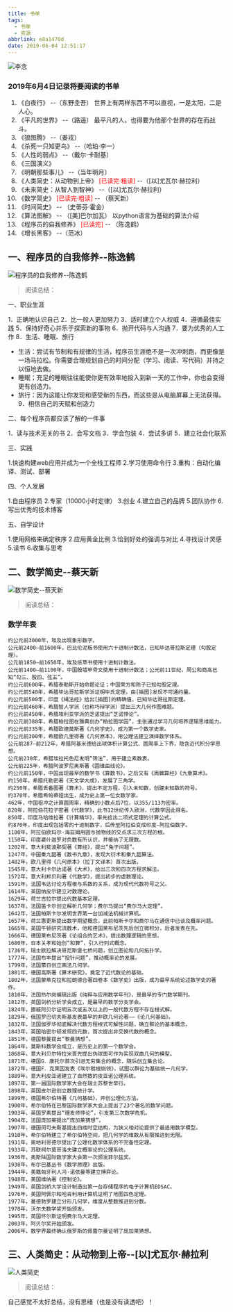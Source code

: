```yaml
---
title: 书单
tags:
  - 书单
  - 资源
abbrlink: e8a1470d
date: 2019-06-04 12:51:17
---
```

![李念](/assets/blogImg/linian6.jpg)

### 2019年6月4日记录将要阅读的书单

1. 《白夜行》                                                                  --（东野圭吾） 世界上有两样东西不可以直视，一是太阳，二是人心。
2. 《平凡的世界》                                                              --（路遥） 最平凡的人，也得要为他那个世界的存在而战斗。
3. 《狼图腾》                                                                  --（姜戎） 
4. 《杀死一只知更鸟》                                                           --（哈珀·李一）
5. 《人性的弱点》                                                               --（戴尔·卡耐基）
6. 《三国演义》 
7. 《明朝那些事儿》                                                              --（当年明月）
8. 《人类简史：从动物到上帝》<font color="red"> [已读完·粗读]  </font>             --（[以]尤瓦尔·赫拉利）
9. 《未来简史：从智人到智神》                                                     --（[以]尤瓦尔·赫拉利）
10. 《数学简史》           <font color="red">  [已读完·粗读]  </font>             -- （蔡天新）
11. 《时间简史》                                                                 -- （史蒂芬·霍金）
12. 《算法图解》                                                                 -- （[美]巴尔加瓦）   以python语言为基础的算法介绍
13. 《程序员的自我修养》     <font color="red">  [已读完]   </font>               -- （陈逸鹤）
14. 《增长黑客》                                                                 --（范冰）




<!--more-->
## 一、程序员的自我修养--陈逸鹤

![程序员的自我修养--陈逸鹤](/assets/book/程序员的自我修养--陈逸鹤.jpg)

> 阅读总结：

一、职业生涯

1．正确地认识自己
2．比一般人更加努力
3．适时建立个人权威
4．遵循最佳实践
5．保持好奇心并乐于探索新的事物
6．抛开代码与人沟通
7．要为优秀的人工作
8．生活、睡眠、旅行
- 生活：尝试有节制和有规律的生活，程序员生涯绝不是一次冲刺跑，而更像是一场马拉松。你需要合理规划自己的时间分配（学习、阅读、写代码）并持之以恒地去做。
- 睡眠；充足的睡眠往往能使你更有效率地投入到新一天的工作中，你也会变得更有创造力。
- 旅行：因为这能让你发现和感受新的东西，而这些是从电脑屏幕上无法获得。
9．相信自己的天赋和创造力

二、每个程序员都应该了解的一件事

1．读与技术无关的书
2．会写文档
3．学会包装
4．尝试多讲
5．建立社会化联系

三、实践

1.快速构建web应用并成为一个全栈工程师
2.学习使用命令行
3.重构：自动化编译、测试、部署

四、个人发展

1.自由程序员
2.专家（10000小时定律）
3.创业
4.建立自己的品牌
5.团队协作
6.写出优秀的技术博客

五、自学设计

1.使用网格来确定秩序
2.应用黄金比例
3.恰到好处的强调与对比
4.寻找设计灵感
5.读书
6.收集与思考


## 二、数学简史--蔡天新

![数学简史--蔡天新](/assets/book/数学简史--蔡天新.jpg)

> 阅读总结：


### 数学年表
```
约公元前3000年，埃及出现象形数字。
公元前2400—前1600年，巴比伦泥板书使用六十进制计数法，已知毕达哥拉斯定理（勾股定理）。
公元前1850—前1650年，埃及纸草书使用十进制计数法。
公元前1400—前1100年，中国殷墟甲骨文使用十进制计数法；公元前11世纪，周公和商高已知“勾三、股四、弦五”。
约公元前600年，希腊泰勒斯开始命题论证；中国荣方和陈子已知勾股定理。
约公元前540年，希腊毕达哥拉斯学派证明毕氏定理，由[插图]发现不可通约量。
约公元前500年，印度《绳法经》给出[插图]的精确值，已知毕达哥拉斯定理。
约公元前460年，希腊智人学派（也称巧辩学派）提出三大几何作图难题。
约公元前450年，希腊埃利亚学派的芝诺提出“芝诺悖论”。
约公元前380年，希腊柏拉图在雅典创办“柏拉图学园”，主张通过学习几何培养逻辑思维能力。
约公元前335年，希腊欧德莫斯著《几何学史》，成为第一个数学史家。
约公元前300年，希腊欧几里得著《几何原本》，用公理法建立演绎数学体系。
公元前287—前212年，希腊阿基米德给出球体积计算公式、圆周率上下界，隐含近代积分学思想。
公元前230年，希腊埃拉托色尼发明“筛法”，用于建立素数表。
公元前225年，希腊阿波罗尼奥斯著《圆锥曲线论》。
约公元前150年，中国出现最早的数学书《算数书》，之后又有《周髀算经》《九章算术》。
约150年，希腊托勒密著《天文学大成》，发展了三角学。
约250年，希腊丢番图著《算术》，提出不定方程，引入未知数，创建未知数的符号。
约370年，希腊希帕蒂娅出生，成为史上第一位女数学家。
462年，中国祖冲之计算圆周率，精确到小数点后7位，以355/113为密率。
820年，阿拉伯花拉子密著《代数学》，此书12世纪传入欧洲，代数学因此得名。
850年，印度马哈维拉著《计算精华》，率先给出二项式定理的计算公式。
约870年，印度出现包括零的十进制数字，后传至阿拉伯变成印度—阿拉伯数字。
1100年，阿拉伯欧玛尔·海亚姆用圆与抛物线的交点求三次方程的根。
1150年，印度婆什迦罗对负数有所认识，并接纳了无理数。
1202年，意大利斐波那契著《算经》，提出“兔子问题”。
1247年，中国秦九韶著《数书九章》，发现大衍术和秦九韶算法。
1482年，欧几里得《几何原本》（拉丁文译本）首次出版。
1545年，意大利卡尔达诺著《大术》，给出三次和四次方程求解法。
1572年，意大利邦贝利著《代数学》，提出初步的虚数理论。
1591年，法国韦达讨论方程根与系数的关系，成为现代代数符号之父。
1614年，英国纳皮尔建立对数理论。
1629年，荷兰吉拉尔提出代数基本定理。
1637年，法国笛卡尔创立解析几何学；费尔马提出“费尔马大定理”。
1642年，法国帕斯卡尔发明世界第一台加减法机械计算机。
1657年，荷兰惠更斯提出数学期望概念，此前帕斯卡尔和费尔马在通信中已谈及概率问题。
1665年，英国牛顿研究流数术，他和德国莱布尼茨先后创立微积分，后者发表在先。
1666年，德国莱布尼茨著《论组合的艺术》，提出数理逻辑的思想。
1680年，日本关孝和始创“和算”，引入行列式概念。
1736年，瑞士欧拉解决哥尼斯堡七桥问题，创立图论和几何拓扑学。
1777年，法国布丰提出“投针问题”，推动概率论的发展。
1799年，法国蒙日创立画法几何学。
1801年，德国高斯著《算术研究》，奠定了近代数论的基础。
1802年，法国蒙蒂克拉和拉朗德合著四卷本《数学史》出版，成为最早系统论述数学史的著作。
1810年，法国热尔岗编辑出版《纯粹与应用数学年刊》，是最早的专门数学期刊。
1812年，英国剑桥分析学会成立，是最早的数学分支学会。
1824年，挪威阿贝尔证明五次或五次以上的一般代数方程不存在根式解。
1829年，俄国罗巴切夫斯基发表最早的非欧几何论著——《论几何基础》。
1832年，法国伽罗华彻底解决代数方程根式可解性问题，确立群论的基本概念。
1843年，英国哈密尔顿发现四元数，首次提出非交换代数的概念。
1851年，德国黎曼提出“黎曼猜想”。
1864年，莫斯科数学会成立，是历史上的第一个数学会。
1868年，意大利贝尔特拉米首先提出伪球面可作为实现双曲几何的模型。
1871年，德国G．康托尔首次引进无穷集合的概念，随后创立集合论。
1872年，德国F．克莱因发表《埃尔朗根纲领》，试图以群论为基础统一几何学。
1889年，意大利皮亚诺建立了自然数的皮亚诺公理系统。
1897年，第一届国际数学家大会在瑞士苏黎世举行。
1898年，英国皮尔逊创立数理统计学。
1899年，德国希尔伯特著《几何基础》，开创公理化方法。
1900年，希尔伯特在巴黎国际数学家大会上提出了23个著名的数学问题。
1903年，英国罗素提出“理发师悖论”，引发第三次数学危机。
1904年，法国庞加莱提出“庞加莱猜想”。
1907年，德国闵可夫斯基提出四维时空结构，为狭义相对论提供了最适用数学模型。
1910年，希尔伯特建立了希尔伯特空间，把几何学的维数从有限推进到无限。
1931年，奥地利哥德尔提出了公理化数学体系的不完备性定理。
1933年，苏联柯尔莫哥洛夫建立概率论的公理系统。
1936年，奥斯陆国际数学家大会第一次颁发菲尔兹奖。
1938年，布尔巴基丛书《数学原理》出版。
1944年，美籍匈牙利人冯·诺依曼等建立博弈论。
1948年，美国维纳著《控制论》。
1949年，英国剑桥大学设计制造出第一台存储程序的电子计算机EDSAC。
1976年，美国阿佩尔和哈肯利用计算机证明了地图四色定理。
1977年，曼德勃罗建立分形几何学，维度从整数推进到分数。
1978年，沃尔夫数学奖开始颁发。
1995年，英国怀尔斯证明费尔马大定理。
2003年，阿贝尔奖开始颁发。
2006年，数学界最终确认俄罗斯的佩雷尔曼证明了庞加莱猜想。
```

## 三、人类简史：从动物到上帝--[以]尤瓦尔·赫拉利

![人类简史](/assets/book/人类简史.jpg)

> 阅读总结：

自己感觉不太好总结，没有思绪（也是没有读透吧）！